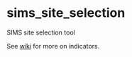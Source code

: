 # sims_site_selection

SIMS site selection tool

See [wiki](https://github.com/USAID-OHA-SI/sims_site_selection/wiki) for more on indicators.